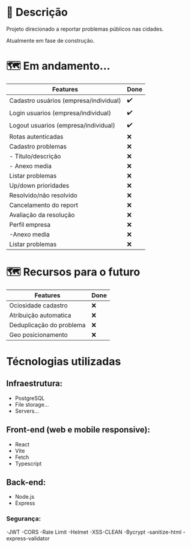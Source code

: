 # 📝 Descrição

Projeto direcionado a reportar problemas públicos nas cidades.

Atualmente em fase de construção.

# 🗺️ Em andamento...

| Features                               | Done               |
| -------------------------------------- | ------------------ |
| Cadastro usuários (empresa/individual) | :heavy_check_mark: |
| Login usuarios (empresa/individual)    | :heavy_check_mark: |
| Logout usuarios (empresa/individual)   | :heavy_check_mark: |
| Rotas autenticadas                     | :x:                |
| Cadastro problemas                     | :x:                |
| - Titulo/descrição                     | :x:                |
| - Anexo media                          | :x:                |
| Listar problemas                       | :x:                |
| Up/down prioridades                    | :x:                |
| Resolvido/não resolvido                | :x:                |
| Cancelamento do report                 | :x:                |
| Avaliação da resolução                 | :x:                |
| Perfil empresa                         | :x:                |
| -Anexo media                           | :x:                |
| Listar problemas                       | :x:                |

# 🗺️ Recursos para o futuro

| Features                 | Done |
| ------------------------ | ---- |
| Ociosidade cadastro      | :x:  |
| Atribuição automatica    | :x:  |
| Deduplicação do problema | :x:  |
| Geo posicionamento       | :x:  |

# Técnologias utilizadas

## Infraestrutura:

- PostgreSQL
- File storage...
- Servers...

## Front-end (web e mobile responsive):

- React
- Vite
- Fetch
- Typescript

## Back-end:

- Node.js
- Express

### Segurança:

-JWT
-CORS
-Rate Limit
-Helmet
-XSS-CLEAN
-Bycrypt
-sanitize-html
-express-validator
